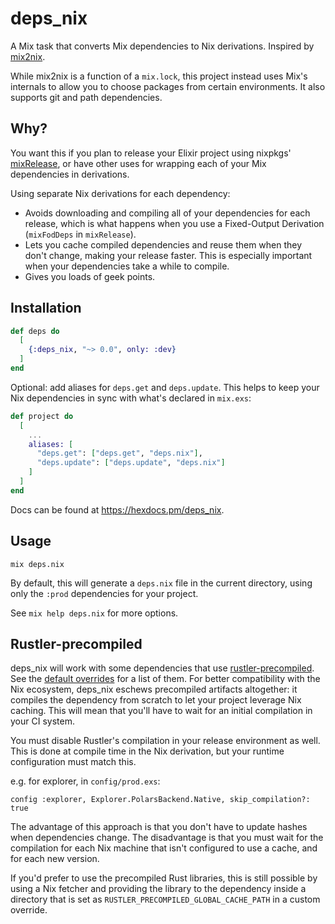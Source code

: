 # deps_nix

A Mix task that converts Mix dependencies to Nix derivations. Inspired by
[mix2nix](https://github.com/ydlr/mix2nix).

While mix2nix is a function of a `mix.lock`, this project instead uses Mix's
internals to allow you to choose packages from certain environments. It also
supports git and path dependencies.

## Why?

You want this if you plan to release your Elixir project using nixpkgs'
[mixRelease](https://github.com/NixOS/nixpkgs/blob/master/pkgs/development/beam-modules/mix-release.nix),
or have other uses for wrapping each of your Mix dependencies in derivations.

Using separate Nix derivations for each dependency:

- Avoids downloading and compiling all of your dependencies for each release,
  which is what happens when you use a Fixed-Output Derivation (`mixFodDeps` in
  `mixRelease`).
- Lets you cache compiled dependencies and reuse them when they don't change,
  making your release faster. This is especially important when your
  dependencies take a while to compile.
- Gives you loads of geek points.

## Installation

```elixir
def deps do
  [
    {:deps_nix, "~> 0.0", only: :dev}
  ]
end
```

Optional: add aliases for `deps.get` and `deps.update`. This helps to keep your
Nix dependencies in sync with what's declared in `mix.exs`:

```elixir
def project do
  [
    ...
    aliases: [
      "deps.get": ["deps.get", "deps.nix"],
      "deps.update": ["deps.update", "deps.nix"]
    ]
  ]
end
```

Docs can be found at <https://hexdocs.pm/deps_nix>.

## Usage

```shell
mix deps.nix
```

By default, this will generate a `deps.nix` file in the current directory,
using only the `:prod` dependencies for your project.

See `mix help deps.nix` for more options.

## Rustler-precompiled

deps_nix will work with some dependencies that use
[rustler-precompiled](https://github.com/philss/rustler_precompiled). See the
[default overrides](priv/default-overrides.nix) for a list of them. For better
compatibility with the Nix ecosystem, deps_nix eschews precompiled artifacts
altogether: it compiles the dependency from scratch to let your project
leverage Nix caching. This will mean that you'll have to wait for an initial
compilation in your CI system.

You must disable Rustler's compilation in your release environment as well.
This is done at compile time in the Nix derivation, but your runtime
configuration must match this.

e.g. for explorer, in `config/prod.exs`:

```
config :explorer, Explorer.PolarsBackend.Native, skip_compilation?: true
```

The advantage of this approach is that you don't have to update hashes when
dependencies change. The disadvantage is that you must wait for the compilation
for each Nix machine that isn't configured to use a cache, and for each new
version.

If you'd prefer to use the precompiled Rust libraries, this is still possible
by using a Nix fetcher and providing the library to the dependency inside a
directory that is set as `RUSTLER_PRECOMPILED_GLOBAL_CACHE_PATH` in a custom
override.
